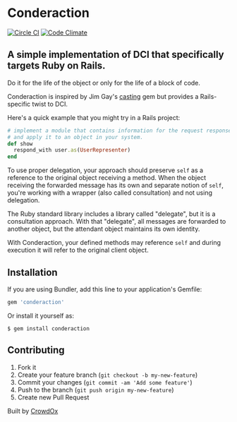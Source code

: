 # Conderaction

[![Circle CI](https://circleci.com/gh/sprucemail/conderaction.png?style=shield&circle-token=55b18893cfc9e61d96670bf41c3496e2bce21302)](https://circleci.com/gh/sprucemail/conderaction)
[![Code Climate](https://codeclimate.com/repos/5422f047e30ba04f2400133d/badges/732d9a461037fbfbb90a/gpa.svg)](https://codeclimate.com/repos/5422f047e30ba04f2400133d/feed)

## A simple implementation of DCI that specifically targets Ruby on Rails.
Do it for the life of the object or only for the life of a block of code.

Conderaction is inspired by Jim Gay's [casting](https://github.com/saturnflyer/casting) gem but provides a Rails-specific twist to DCI.

Here's a quick example that you might try in a Rails project:

```ruby
# implement a module that contains information for the request response
# and apply it to an object in your system.
def show
  respond_with user.as(UserRepresenter)
end
```

To use proper delegation, your approach should preserve `self` as a reference
to the original object receiving a method. When the object receiving the forwarded
message has its own and separate notion of `self`, you're working with a wrapper (also called
consultation) and not using delegation.

The Ruby standard library includes a library called "delegate", but it is
a consultation approach. With that "delegate", all messages are forwarded to
another object, but the attendant object maintains its own identity.

With Conderaction, your defined methods may reference `self` and during
execution it will refer to the original client object.

## Installation

If you are using Bundler, add this line to your application's Gemfile:

```ruby
gem 'conderaction'
```

Or install it yourself as:

    $ gem install conderaction

## Contributing

1. Fork it
2. Create your feature branch (`git checkout -b my-new-feature`)
3. Commit your changes (`git commit -am 'Add some feature'`)
4. Push to the branch (`git push origin my-new-feature`)
5. Create new Pull Request

Built by [CrowdOx](https://crowdox.com)

